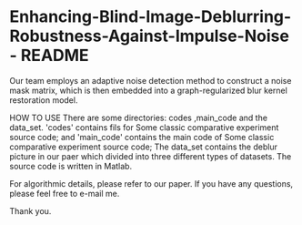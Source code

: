 # Enhancing-Blind-Image-Deblurring-Robustness-Against-Impulse-Noise   - README
Our team employs an adaptive noise detection method to construct a noise mask matrix, which is then embedded into a graph-regularized blur kernel restoration model.

HOW TO USE
There are some directories: codes ,main_code and the data_set.
'codes' contains fils for Some classic comparative experiment source code; and 'main_code' contains the main code of Some classic comparative experiment source code; The data_set contains the deblur picture in our paer which divided into three different types of datasets.
The source code is written in Matlab.

For algorithmic details, please refer to our paper.
If you have any questions, please feel free to e-mail me.

Thank you.
